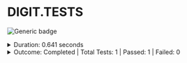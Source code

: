 
# DIGIT.TESTS

![Generic badge](https://img.shields.io/badge/1/1-PASSED-brightgreen.svg)
<details>
  <summary>Duration: 0.641 seconds</summary>
  <table>
    <tr>
      <th>Start:</th>
      <td><code>2024-02-20 19:39:53.823 UTC</code></td>
    </tr>
    <tr>
      <th>Creation:</th>
      <td><code>2024-02-20 19:39:54.459 UTC</code></td>
    </tr>
    <tr>
      <th>Queuing:</th>
      <td><code>2024-02-20 19:39:54.459 UTC</code></td>
    </tr>
    <tr>
      <th>Finish:</th>
      <td><code>2024-02-20 19:39:54.464 UTC</code></td>
    </tr>
    <tr>
      <th>Duration:</th>
      <td><code>0.641 seconds</code></td>
    </tr>
  </table>
</details>
<details>
  <summary>Outcome: Completed | Total Tests: 1 | Passed: 1 | Failed: 0</summary>
  <table>
    <tr>
      <th>Total:</th>
      <td>1</td>
    </tr>
    <tr>
      <th>Executed:</th>
      <td>1</td>
    </tr>
    <tr>
      <th>Passed:</th>
      <td>1</td>
    </tr>
    <tr>
      <th>Failed:</th>
      <td>0</td>
    </tr>
  </table>
</details>
